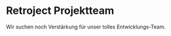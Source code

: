<script setup lang="ts">
import { VPTeamMembers } from 'vitepress/theme'

const members = [
  {
    avatar: 'https://github.com/MrCube42.png',
    name: 'David Würfel',
    title: 'Developer',
    links: [
      { icon: 'github', link: 'https://github.com/MrCube42' },
      { icon: 'linkedin', link: 'https://www.linkedin.com/in/davidwuerfel/' }
    ]
  }
]
</script>

# Retroject Projektteam

Wir suchen noch Verstärkung für unser tolles Entwicklungs-Team.

<VPTeamMembers size="small" :members="members" />